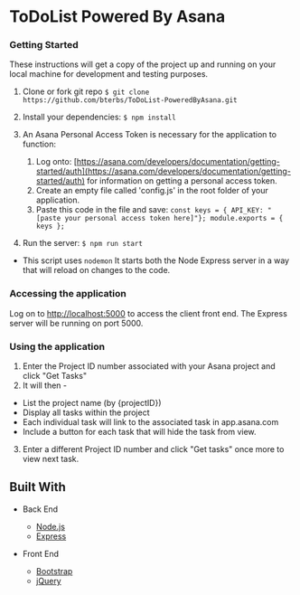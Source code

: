 # ToDoList Powered By Asana

### Getting Started

These instructions will get a copy of the project up and running on your local machine for development and testing purposes.

1. Clone or fork git repo `$ git clone https://github.com/bterbs/ToDoList-PoweredByAsana.git`
2. Install your dependencies: `$ npm install`
3. An Asana Personal Access Token is necessary for the application to function:

   1. Log onto: [https://asana.com/developers/documentation/getting-started/auth](https://asana.com/developers/documentation/getting-started/auth) for information on getting a personal access token.
   2. Create an empty file called 'config.js' in the root folder of your application.
   3. Paste this code in the file and save:
      `const keys = { API_KEY: "[paste your personal access token here]"}; module.exports = { keys };`

4. Run the server: `$ npm run start`

* This script uses `nodemon` It starts both the Node Express server in a way that will reload on changes to the code.

### Accessing the application

Log on to [http://localhost:5000](http://localhost:5000) to access the client front end. The Express server will be running on port 5000.

### Using the application

1. Enter the Project ID number associated with your Asana project and click "Get Tasks"
2. It will then -

* List the project name (by {projectID})
* Display all tasks within the project
* Each individual task will link to the associated task in app.asana.com
* Include a button for each task that will hide the task from view.

3. Enter a different Project ID number and click "Get tasks" once more to view next task.

## Built With

* Back End

  * [Node.js](https://nodejs.org)
  * [Express](https://expressjs.com/)

* Front End
  * [Bootstrap](https://getbootstrap.com/)
  * [jQuery](https://jquery.com/)
